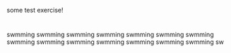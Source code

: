 some test exercise!


#
swmming
swmming
swmming
swmming
swmming
swmming
swmming
swmming
swmming
swmming
swmming
swmming
swmming
swmming
sw
